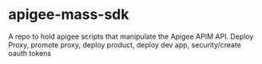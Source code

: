 # apigee-mass-sdk
A repo to hold apigee scripts that manipulate the Apigee APIM API.  Deploy Proxy, promote proxy, deploy product, deploy dev app, security/create oauth tokens
